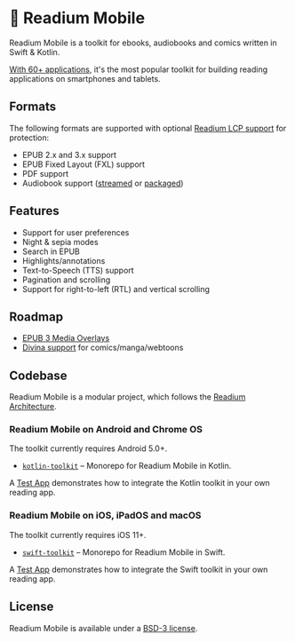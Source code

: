 # 📱 Readium Mobile

Readium Mobile is a toolkit for ebooks, audiobooks and comics written in Swift &amp; Kotlin.

[With 60+ applications](https://github.com/readium/awesome-readium?tab=readme-ov-file#apps-based-on-readium-mobile), it's the most popular toolkit for building reading applications on smartphones and tablets.

## Formats

The following formats are supported with optional [Readium LCP support](https://www.edrlab.org/readium-lcp/) for protection:

- EPUB 2.x and 3.x support
- EPUB Fixed Layout (FXL) support
- PDF support
- Audiobook support ([streamed](https://readium.org/webpub-manifest/profiles/audiobook) or [packaged](https://readium.org/lcp-specs/notes/lcp-for-audiobooks.html))

## Features

- Support for user preferences
- Night & sepia modes
- Search in EPUB
- Highlights/annotations
- Text-to-Speech (TTS) support
- Pagination and scrolling
- Support for right-to-left (RTL) and vertical scrolling


## Roadmap

- [EPUB 3 Media Overlays](https://www.w3.org/TR/epub/#sec-media-overlays)
- [Divina support](https://readium.org/webpub-manifest/profiles/divina) for comics/manga/webtoons

## Codebase

Readium Mobile is a modular project, which follows the [Readium Architecture](https://github.com/readium/architecture).

### Readium Mobile on Android and Chrome OS

The toolkit currently requires Android 5.0+.

* [`kotlin-toolkit`](https://github.com/readium/kotlin-toolkit) – Monorepo for Readium Mobile in Kotlin.

A [Test App](https://github.com/readium/kotlin-toolkit/tree/develop/test-app) demonstrates how to integrate the Kotlin toolkit in your own reading app.

### Readium Mobile on iOS, iPadOS and macOS

The toolkit currently requires iOS 11+.

* [`swift-toolkit`](https://github.com/readium/swift-toolkit) – Monorepo for Readium Mobile in Swift.

A [Test App](https://github.com/readium/swift-toolkit/tree/develop/TestApp) demonstrates how to integrate the Swift toolkit in your own reading app.

## License

Readium Mobile is available under a [BSD-3 license](https://github.com/readium/mobile/blob/main/LICENSE).
